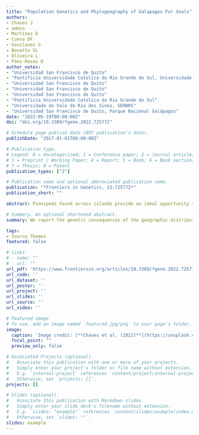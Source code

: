 ```yaml
---
title: "Population Genetics and Phylogeography of Galapagos Fur Seals"
authors:
- Chaves J
- admin
- Martínez D
- Cueva DF
- Gavilanez G
- Bonatto SL
- Oliveira L
- Páez-Rosas D
author_notes:
- "Universidad San Francisco de Quito"
- "Pontificia Universidade Catolica do Rio Grande do Sul, Universidade do Vale do Rio dos Sinos"
- "Universidad San Francisco de Quito"
- "Universidad San Francisco de Quito"
- "Universidad San Francisco de Quito"
- "Pontificia Universidade Catolica do Rio Grande do Sul"
- "Universidade do Vale do Rio dos Sinos, GEMARS"
- "Universidad San Francisco de Quito, Parque Nacional Galápagos"
date: "2022-05-19T00:00:00Z"
doi: "doi.org/10.3389/fgene.2022.725772"

# Schedule page publish date (NOT publication's date).
publishDate: "2017-01-01T00:00:00Z"

# Publication type.
# Legend: 0 = Uncategorized; 1 = Conference paper; 2 = Journal article;
# 3 = Preprint / Working Paper; 4 = Report; 5 = Book; 6 = Book section;
# 7 = Thesis; 8 = Patent
publication_types: ["2"]

# Publication name and optional abbreviated publication name.
publication: "*Frontiers in Genetics, 13:725772*"
publication_short: ""

abstract: Pinnipeds found across islands provide an ideal opportunity to examine the evolutionary process of population subdivision affected by several mechanisms. Here, we report the genetic consequences of the geographic distribution of rookeries in Galapagos fur seals (GFS, Arctocephalus galapagoensis) in creating population structure. We show that rookeries across four islands (nine rookeries) are genetically structured into the following major groups. 1) a western cluster of individuals from Fernandina; 2) a central group from north and east Isabela, Santiago, and Pinta; and possibly, 3) a third cluster in the northeast from Pinta. Furthermore, asymmetric levels of gene flow obtained from eight microsatellites found migration from west Isabela to Fernandina islands (number of migrants Nm = 1), with imperceptible Nm in any other direction. Our findings suggest that the marked structuring of populations recovered in GFS is likely related to an interplay between long-term site fidelity and long-distance migration in both male and female individuals, probably influenced by varying degrees of marine productivity.

# Summary. An optional shortened abstract.
summary: We report the genetic consequences of the geographic distribution of rookeries in Galapagos fur seals (GFS, Arctocephalus galapagoensis) in creating population structure.

tags:
- Source Themes
featured: false

# links:
# - name: ""
#   url: ""
url_pdf: 'https://www.frontiersin.org/articles/10.3389/fgene.2022.725772/full'
url_code: ''
url_dataset: ''
url_poster: ''
url_project: ''
url_slides: ''
url_source: ''
url_video: ''

# Featured image
# To use, add an image named `featured.jpg/png` to your page's folder. 
image:
  caption: 'Image credit: [**Chaves et al. (2022)**](https://unsplash.com/photos/jdD8gXaTZsc](https://www.frontiersin.org/articles/10.3389/fgene.2022.725772/full)'
  focal_point: ""
  preview_only: false

# Associated Projects (optional).
#   Associate this publication with one or more of your projects.
#   Simply enter your project's folder or file name without extension.
#   E.g. `internal-project` references `content/project/internal-project/index.md`.
#   Otherwise, set `projects: []`.
projects: []

# Slides (optional).
#   Associate this publication with Markdown slides.
#   Simply enter your slide deck's filename without extension.
#   E.g. `slides: "example"` references `content/slides/example/index.md`.
#   Otherwise, set `slides: ""`.
slides: example
---
```

